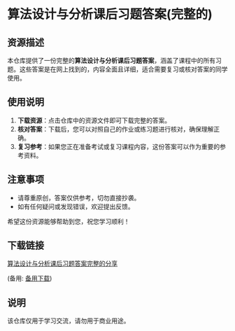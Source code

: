 # 算法设计与分析课后习题答案(完整的)

## 资源描述

本仓库提供了一份完整的**算法设计与分析课后习题答案**，涵盖了课程中的所有习题。这些答案是在网上找到的，内容全面且详细，适合需要复习或核对答案的同学使用。

## 使用说明

1. **下载资源**：点击仓库中的资源文件即可下载完整的答案。
2. **核对答案**：下载后，您可以对照自己的作业或练习题进行核对，确保理解正确。
3. **复习参考**：如果您正在准备考试或复习课程内容，这份答案可以作为重要的参考资料。

## 注意事项

- 请尊重原创，答案仅供参考，切勿直接抄袭。
- 如有任何疑问或发现错误，欢迎提出反馈。

希望这份资源能够帮助到您，祝您学习顺利！

## 下载链接
[算法设计与分析课后习题答案完整的分享](https://pan.quark.cn/s/5c5521be0736) 

(备用: [备用下载](https://pan.baidu.com/s/1juDhuoP1qAOcvhoqwStsog?pwd=1234))

## 说明

该仓库仅用于学习交流，请勿用于商业用途。

